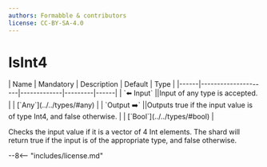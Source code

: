 ```yaml
---
authors: Formabble & contributors
license: CC-BY-SA-4.0
---
```



# IsInt4

<div class="sh-parameters" markdown="1">
| Name | Mandatory | Description | Default | Type |
|------|---------------------|-------------|---------|------|
| `⬅️ Input` ||Input of any type is accepted. | | [`Any`](../../types/#any) |
| `Output ➡️` ||Outputs true if the input value is of type Int4, and false otherwise. | | [`Bool`](../../types/#bool) |

</div>

Checks the input value if it is a vector of 4 Int elements. The shard will return true if the input is of the appropriate type, and false otherwise.

--8<-- "includes/license.md"

